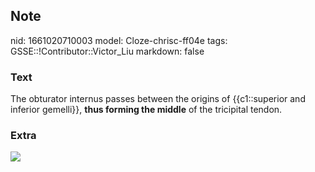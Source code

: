 ## Note
nid: 1661020710003
model: Cloze-chrisc-ff04e
tags: GSSE::!Contributor::Victor_Liu
markdown: false

### Text
The obturator internus passes between the origins of {{c1::superior
and inferior gemelli}}, <b>thus forming the middle</b> of the
tricipital tendon.

### Extra
<img src="paste-3357f895050ffd6926a53ab8771bc7f0d55f0912.jpg">
